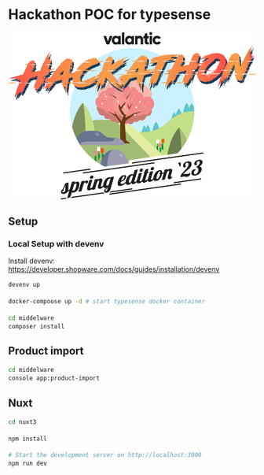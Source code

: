 # Hackathon POC for typesense

![Hackathon project](hackathon-spring-edition.png "Hackathon Spring Edition")

## Setup


### Local Setup with devenv

Install devenv: <https://developer.shopware.com/docs/guides/installation/devenv>

```bash
devenv up

docker-compoose up -d # start typesense docker container

cd middelware
composer install
```


## Product import

```bash
cd middelware
console app:product-import
```


## Nuxt

```bash
cd nuxt3

npm install

# Start the development server on http://localhost:3000
npm run dev 
```






